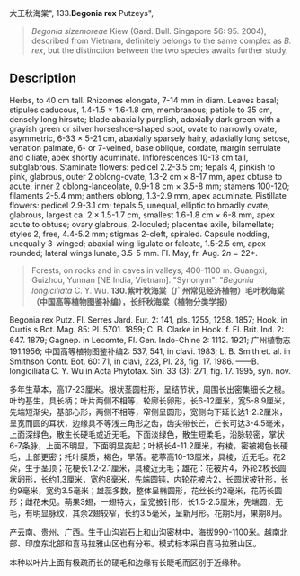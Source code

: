 大王秋海棠",
133.**Begonia rex** Putzeys",

> *Begonia sizemoreae* Kiew (Gard. Bull. Singapore 56: 95. 2004), described from Vietnam, definitely belongs to the same complex as *B. rex*, but the distinction between the two species awaits further study.

## Description
Herbs, to 40 cm tall. Rhizomes elongate, 7-14 mm in diam. Leaves basal; stipules caducous, 1.4-1.5 × 1.6-1.8 cm, membranous; petiole to 35 cm, densely long hirsute; blade abaxially purplish, adaxially dark green with a grayish green or silver horseshoe-shaped spot, ovate to narrowly ovate, asymmetric, 6-33 × 5-21 cm, abaxially sparsely hairy, adaxially long setose, venation palmate, 6- or 7-veined, base oblique, cordate, margin serrulate and ciliate, apex shortly acuminate. Inflorescences 10-13 cm tall, subglabrous. Staminate flowers: pedicel 2.2-3.5 cm; tepals 4, pinkish to pink, glabrous, outer 2 oblong-ovate, 1.3-2 cm × 8-17 mm, apex obtuse to acute, inner 2 oblong-lanceolate, 0.9-1.8 cm × 3.5-8 mm; stamens 100-120; filaments 2-5.4 mm; anthers oblong, 1.3-2.9 mm, apex acuminate. Pistillate flowers: pedicel 2.9-3.1 cm; tepals 5, unequal, elliptic to broadly ovate, glabrous, largest ca. 2 × 1.5-1.7 cm, smallest 1.6-1.8 cm × 6-8 mm, apex acute to obtuse; ovary glabrous, 2-loculed; placentae axile, bilamellate; styles 2, free, 4.4-5.2 mm; stigmas 2-cleft, spiraled. Capsule nodding, unequally 3-winged; abaxial wing ligulate or falcate, 1.5-2.5 cm, apex rounded; lateral wings lunate, 3.5-5 mm. Fl. May, fr. Aug. 2*n* = 22*.

> Forests, on rocks and in caves in valleys; 400-1100 m. Guangxi, Guizhou, Yunnan [NE India, Vietnam].
  "Synonym": "*Begonia longiciliata* C. Y. Wu.
**130.紫叶秋海棠（广州常见经济植物）毛叶秋海棠（中国高等植物图鉴补编），长纤秋海棠（植物分类学报）**

Begonia rex Putz. Fl. Serres Jard. Eur. 2: 141, pls. 1255, 1258. 1857; Hook. in Curtis s Bot. Mag. 85: Pl. 5701. 1859; C. B. Clarke in Hook. f. Fl. Brit. Ind. 2: 647. 1879; Gagnep. in Lecomte, Fl. Gen. Indo-Chine 2: 1112. 1921; 广州植物志191.1956; 中国高等植物图鉴补编2: 537, 541, in clavi. 1983; L. B. Smith et. al. in Smithson Contr. Bot. 60: 71, in clavi, 223, Pl. 23, fig. 17. 1986. ——B. longiciliata C. Y. Wu in Acta Phytotax. Sin. 33 (3): 271, fig. 17. 1995, syn. nov.

多年生草本，高17-23厘米。根状茎圆柱形，呈结节状，周围长出密集细长之根。叶均基生，具长柄；叶片两侧不相等，轮廓长卵形，长6-12厘米，宽5-8.9厘米，先端短渐尖，基部心形，两侧不相等，窄侧呈圆形，宽侧向下延长达1-2.2厘米，呈宽而圆的耳状，边缘具不等浅三角形之齿，齿尖带长芒，芒长可达3-4.5毫米，上面深绿色，散生长硬毛或近无毛，下面淡绿色，散生短柔毛，沿脉较密，掌状6-7条脉，上面不明显，下面明显突起；叶柄长4-11.2厘米，有棱，密被褐色长硬毛，上部更密；托叶膜质，褐色，早落。花葶高10-13厘米，具棱，近无毛。花2朵，生于茎顶；花梗长1.2-2.1厘米，具棱近无毛；雄花：花被片4，外轮2枚长圆状卵形，长约1.3厘米，宽约8毫米，先端圆钝，内轮花被片2，长圆状披针形，长约9毫米，宽约3.5毫米；雄蕊多数，整体呈椭圆形，花丝长约2毫米，花药长圆形；雌花未见。蒴果3翅，一翅特大，呈宽披针形，长1.5-2.5厘米，先端圆，无毛，有明显脉纹，其余2翅较窄，长约3.5毫米，呈新月形。花期5月，果期8月。

产云南、贵州、广西。生于山沟岩石上和山沟密林中，海拔990-1100米。越南北部、印度东北部和喜马拉雅山区也有分布。模式标本采自喜马拉雅山区。

本种以叶片上面有极疏而长的硬毛和边缘有长睫毛而区别于近缘种。
